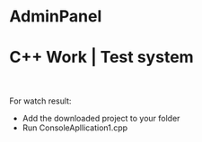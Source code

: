 # AdminPanel
<h1>C++ Work | Test system</h1>
<br>
<br>
For watch result:
<ul>
  <li>Add the downloaded project to your folder</li>
  <li>Run ConsoleApllication1.cpp</li>
</ul>
